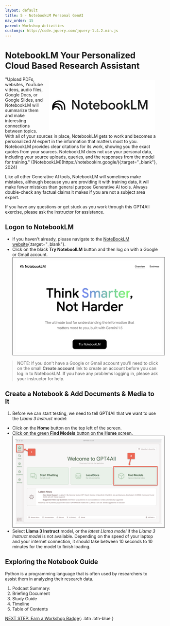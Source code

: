 ```yaml
---
layout: default
title: 5 - NotebookLM Personal GenAI
nav_order: 15
parent: Workshop Activities
customjs: http://code.jquery.com/jquery-1.4.2.min.js
--- 
```

# NotebookLM Your Personalized Cloud Based Research Assistant 
<img src="images/5-notebooklm-logo.png" style="float:right;width:350px;padding:10px;" alt="NoteboolLM Logo">
"Upload PDFs, websites, YouTube videos, audio files, Google Docs, or Google Slides, and NotebookLM will summarize them and make interesting connections between topics. With all of your sources in place, NotebookLM gets to work and becomes a personalized AI expert in the information that matters most to you. NotebookLM provides clear citations for its work, showing you the exact quotes from your sources. NotebookLM does not use your personal data, including your source uploads, queries, and the responses from the model for training." ([NotebookLM](https://notebooklm.google/){:target="_blank"}, 2024)

Like all other Generative AI tools, NotebookLM will sometimes make mistakes, although because you are providing it with training data, it will make fewer mistakes than general purpose Generative AI tools. Always double-check any factual claims it makes if you are not a subject area expert. 

If you have any questions or get stuck as you work through this GPT4All exercise, please ask the instructor for assistance.

## Logon to NotebookLM
- If you haven't already, please navigate to the [NoteBookLM website](https://notebooklm.google/){:target="_blank"}.
- Click on the black **Try NoteboolLM** button and then log on with a Google or Gmail account.  
<img src="images/5-notebooklm-try.png" style="width:800px;padding:10px;border: 1px solid #555;" alt="Try NotebookLM button"><br>

> NOTE: If you don't have a Google or Gmail account you'll need to click on the small **Create account** link to create an account before you can log in to NotebookLM. If you have any problems logging in, please ask your instructor for help.

## Create a Notebook & Add Documents & Media to It
1. Before we can start testing, we need to tell GPT4All that we want to use the _Llama 3 Instruct_ model:
  - Click on the **Home** button on the top left of the screen.
  - Click on the green **Find Models** button on the **Home** screen.
<img src="images/3-home-models.png" style="width:800px;padding:10px;border: 1px solid #555;" alt="GPT4all select a GenAI model"><br>
  - Select **Llama 3 Instruct** model, or the _latest Llama model_ if the _Llama 3 Instruct model_ is not available. Depending on the speed of your laptop and your internet connection, it should take between 10 seconds to 10 minutes for the model to finish loading.

## Exploring the Notebook Guide 
Python is a programming language that is often used by researchers to assist them in analyzing their research data.
1. Podcast Summary: 
2. Briefing Document
3. Study Guide
4. Timeline
5. Table of Contents

  
[NEXT STEP: Earn a Workshop Badge](excel-chat.html){: .btn .btn-blue }
